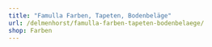 ```yaml
---
title: "Famulla Farben, Tapeten, Bodenbeläge"
url: /delmenhorst/famulla-farben-tapeten-bodenbelaege/
shop: Farben
---
```

